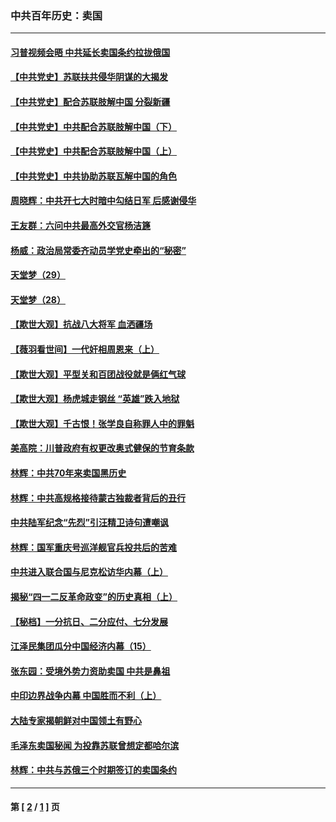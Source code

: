 ### 中共百年历史：卖国
---
#### [习普视频会晤 中共延长卖国条约拉拢俄国](../../pages/nf1176117/n13060971.md?10030430) 
#### [【中共党史】苏联扶共侵华阴谋的大揭发](../../pages/nf1176117/n13056050.md?10030430) 
#### [【中共党史】配合苏联肢解中国 分裂新疆](../../pages/nf1176117/n13040700.md?10030430) 
#### [【中共党史】中共配合苏联肢解中国（下）](../../pages/nf1176117/n13035660.md?10030430) 
#### [【中共党史】中共配合苏联肢解中国（上）](../../pages/nf1176117/n13030262.md?10030430) 
#### [【中共党史】中共协助苏联瓦解中国的角色](../../pages/nf1176117/n13018109.md?10030430) 
#### [周晓辉：中共开七大时暗中勾结日军 后感谢侵华](../../pages/nf1176117/n12921960.md?10030430) 
#### [王友群：六问中共最高外交官杨洁篪](../../pages/nf1176117/n12836495.md?10030430) 
#### [杨威：政治局常委齐动员学党史牵出的“秘密”](../../pages/nf1176117/n12764642.md?10030430) 
#### [天堂梦（29）](../../pages/nf1176117/n12408465.md?10030430) 
#### [天堂梦（28）](../../pages/nf1176117/n12408309.md?10030430) 
#### [【欺世大观】抗战八大将军 血洒疆场](../../pages/nf1176117/n12357044.md?10030430) 
#### [【薇羽看世间】一代奸相周恩来（上）](../../pages/nf1176117/n12401109.md?10030430) 
#### [【欺世大观】平型关和百团战役就是俩红气球](../../pages/nf1176117/n12359157.md?10030430) 
#### [【欺世大观】杨虎城走钢丝 “英雄”跌入地狱](../../pages/nf1176117/n12358840.md?10030430) 
#### [【欺世大观】千古恨！张学良自称罪人中的罪魁](../../pages/nf1176117/n12358629.md?10030430) 
#### [美高院：川普政府有权更改奥式健保的节育条款](../../pages/nf1176117/n12242171.md?10030430) 
#### [林辉：中共70年来卖国黑历史](../../pages/nf1176117/n11552181.md?10030430) 
#### [林辉：中共高规格接待蒙古独裁者背后的丑行](../../pages/nf1176117/n11225005.md?10030430) 
#### [中共陆军纪念“先烈”引汪精卫诗句遭嘲讽](../../pages/nf1176117/n11153345.md?10030430) 
#### [林辉：国军重庆号巡洋舰官兵投共后的苦难](../../pages/nf1176117/n10997801.md?10030430) 
#### [中共进入联合国与尼克松访华内幕（上）](../../pages/nf1176117/n10138788.md?10030430) 
#### [揭秘“四一二反革命政变”的历史真相（上）](../../pages/nf1176117/n9996650.md?10030430) 
#### [【秘档】一分抗日、二分应付、七分发展](../../pages/nf1176117/n9331484.md?10030430) 
#### [江泽民集团瓜分中国经济内幕（15）](../../pages/nf1176117/n9268584.md?10030430) 
#### [张东园：受境外势力资助卖国 中共是鼻祖](../../pages/nf1176117/n9272480.md?10030430) 
#### [中印边界战争内幕 中国胜而不利（上）](../../pages/nf1176117/n9252458.md?10030430) 
#### [大陆专家揭朝鲜对中国领土有野心](../../pages/nf1176117/n9074056.md?10030430) 
#### [毛泽东卖国秘闻 为投靠苏联曾想定都哈尔滨](../../pages/nf1176117/n9058631.md?10030430) 
#### [林辉：中共与苏俄三个时期签订的卖国条约](../../pages/nf1176117/n9036062.md?10030430) 

---
#### 第 [ [2](./2.md?10030430) / [1](./1.md?10030430) ] 页
